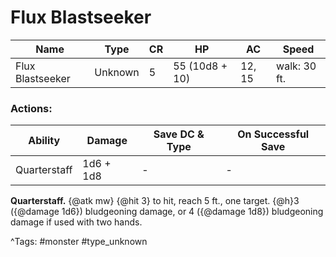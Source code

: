 # Flux Blastseeker

| Name | Type | CR | HP | AC | Speed |
|------|------|----|----|----|-------|
| Flux Blastseeker | Unknown | 5 | 55 (10d8 + 10) | 12, 15 | walk: 30 ft. |

### Actions:

| Ability | Damage | Save DC & Type | On Successful Save |
|---------|--------|----------------|--------------------|
| Quarterstaff | 1d6 + 1d8 | - | - |


**Quarterstaff.** {@atk mw} {@hit 3} to hit, reach 5 ft., one target. {@h}3 ({@damage 1d6}) bludgeoning damage, or 4 ({@damage 1d8}) bludgeoning damage if used with two hands.

^Tags: #monster #type_unknown